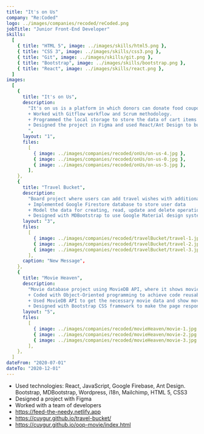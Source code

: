 ```yaml
---
title: "It's on Us"
company: "Re:Coded"
logo: ../images/companies/recoded/reCoded.png
jobTitle: "Junior Front-End Developer"
skills:
  [
    { title: "HTML 5", image: ../images/skills/html5.png },
    { title: "CSS 3", image: ../images/skills/css3.png },
    { title: "Git", image: ../images/skills/git.png },
    { title: "Bootstrap", image: ../images/skills/bootstrap.png },
    { title: "React", image: ../images/skills/react.png },
  ]
images:
  [
    {
      title: "It's on Us",
      description:
        "It's on us is a platform in which donors can donate food coupons to people in need from the chosen restaurants.
        + Worked with Gitflow workflow and Scrum methodology.
        + Programmed the local storage to store the data of cart items and make it persistent
        + Designed the project in Figma and used React/Ant Design to build the UI
        ",
      layout: "1",
      files:
        [
          { image: ../images/companies/recoded/onUs/on-us-4.jpg },
          { image: ../images/companies/recoded/onUs/on-us-0.jpg },
          { image: ../images/companies/recoded/onUs/on-us-5.jpg },
        ],
    },
    {
      title: "Travel Bucket",
      description:
        "Board project where users can add travel wishes with additional data
        + Implemented Google Firestore database to store user data
        + Model the data for creating, read, update and delete operations in the selected board items
        + Designed with MDBootstrap to use Google Material design system",
      layout: "3",
      files:
        [
          { image: ../images/companies/recoded/travelBucket/travel-1.jpg },
          { image: ../images/companies/recoded/travelBucket/travel-2.jpg },
          { image: ../images/companies/recoded/travelBucket/travel-3.jpg },
        ],
      caption: "New Message",
    },
    {
      title: "Movie Heaven",
      description:
        "Movie database project using MovieDB API, where it shows movies, their casts, ratings, trailers, related movies, genres.
        + Coded with Object-Oriented programming to achieve code reusability
        + Used MovieDB API to get the necessary movie data and show movies on the pages
        + Designed with Bootstrap CSS framework to make the page responsive",
      layout: "5",
      files:
        [
          { image: ../images/companies/recoded/movieHeaven/movie-1.jpg },
          { image: ../images/companies/recoded/movieHeaven/movie-2.jpg },
          { image: ../images/companies/recoded/movieHeaven/movie-3.jpg },
        ],
    },
  ]
dateFrom: "2020-07-01"
dateTo: "2020-12-01"
---
```


- Used technologies: React, JavaScript, Google Firebase, Ant Design. Bootstrap, MDBootstrap, Wordpress, i18n, Mailchimp, HTML 5, CSS3
- Designed a project with Figma
- Worked with a team of developers
- https://feed-the-needy.netlify.app
- https://cuygur.github.io/travel-bucket/
- https://cuygur.github.io/oop-movie/index.html
